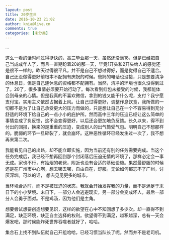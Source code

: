 ```yaml
---
layout: post
title: 20岁生日
date: 2016-10-23 21:02
author: knia@live.cn
comments: true
categories: [未分类]
---
```

...<!--more-->

这么一看的话时间过得挺快的，高三毕业那一天，虽然还没满18，但是已经把自己当成成年人了，而且一直期盼着20的那一天，毕竟1开头和2开头给人的感觉还是很不一样的。昨天过得很平凡，并不是自己不想过得好，而是觉得自己不适合。自己还没做得更好前根本不配拥有庆祝的时候。爸妈的电话也没接，只是想要清净的休息日，但是自己连休息的资格都不配拥有。当然，清净的环境也很久没得到过了。20了，很多事情必须要开始行动了。每次看到红包未接受的时候，我都能体会到母亲的心情。但是我真的不喜欢微信，拿到的钱又能干什么呢，支付？我宁愿支付宝。实用主义依然占据着上风。让自己过得更好，调整作息饮食，我所做的一切都不是为了让自己承受更大的压力而做的，只是想让自己在一个不容易得到充分舒适的环境下给自己的一点小小的庇护所。然而高中三年的压迫已经让这么简单的事情变成了负反馈，这不会变得更好，以后还会更加地负反馈。长久以来，得不到付出的回报，换来的是重重的压迫，变成别人的出气筒受气包。明明自己不想那样的。脆弱的环节一旦碎裂了，就会崩坏。这种恶性循环已经发生过一次了，我不想再来第二次。

我能看见自己的出路，却不能立即实施，因为当前还有别的任务需要完成。当这个任务完成后，我已经不想再回到那个封闭落后压迫无情的环境了，那样必定会一事无成。家也不行，有抽烟的老爸，附近也没有合适的基础设施。果然最舒服的时候还是在广州市中心啊，想去哪去哪，自由自在，舒服。无论如何都忘不了广州，讨厌深圳。可以的话， 想去见见更多的城市。

当环境合适时，而不是被压迫的状态，我就会开始发挥我的力量，而不是满足于末日下的小小梦境。末日下，一部分人会逃避现实，另一部分会变成坏人，最后一部分人会勇于面对。不是鸡汤，因为他们是主角。

想要尝试想要创造想要见识，这样的欲望在心中不知回想了多少次。却一直得不到满足，缺乏环境，缺乏自主选择的权利。欲望得不到满足，越积越深，总有一天会爆发吧，那时候能炸死世界吞噬者就好了，哈哈。

集合石上找不到队伍就自己开组哈哈，已经习惯当队长了呢。然而并不是老司机。
